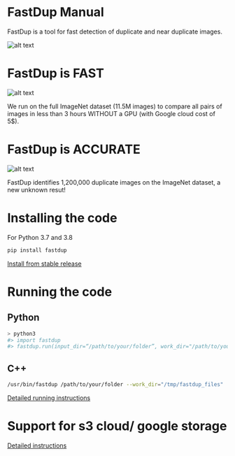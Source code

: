 
# FastDup Manual

FastDup is a tool for fast detection of duplicate and near duplicate images.

![alt text](https://github.com/visualdatabase/fastdup/blob/main/gallery/flower.png)

# FastDup is FAST

![alt text](https://github.com/visualdatabase/fastdup/blob/main/gallery/fastdup_performance.png)

We run on the full ImageNet dataset (11.5M images) to compare all pairs of images in less than 3 hours WITHOUT a GPU (with Google cloud cost of 5$).

# FastDup is ACCURATE

![alt text](https://github.com/visualdatabase/fastdup/blob/main/gallery/fastdup_duplicates.png)

FastDup identifies 1,200,000 duplicate images on the ImageNet dataset, a new unknown resut!


# Installing the code
For Python 3.7 and 3.8
```python
pip install fastdup
```

[Install from stable release](INSTALL.md)


# Running the code

## Python
```python
> python3
#> import fastdup
#> fastdup.run(input_dir=“/path/to/your/folder”, work_dir="/path/to/your/folder") #main running function
```
  
## C++
```bash
/usr/bin/fastdup /path/to/your/folder --work_dir="/tmp/fastdup_files"

```

[Detailed running instructions](RUN.md)



# Support for s3 cloud/ google storage
[Detailed instructions](CLOUD.md)


